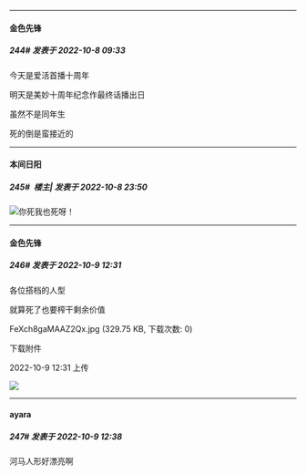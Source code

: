 

*****

####  金色先锋  
##### 244#       发表于 2022-10-8 09:33

今天是爱活首播十周年

明天是美妙十周年纪念作最终话播出日

虽然不是同年生

死的倒是蛮接近的



*****

####  本间日阳  
##### 245#         楼主| 发表于 2022-10-8 23:50

<img src="https://static.saraba1st.com/image/smiley/face2017/048.png" referrerpolicy="no-referrer">你死我也死呀！



*****

####  金色先锋  
##### 246#       发表于 2022-10-9 12:31

各位搭档的人型

就算死了也要榨干剩余价值

FeXch8gaMAAZ2Qx.jpg
(329.75 KB, 下载次数: 0)

下载附件

2022-10-9 12:31 上传

<img src="https://img.saraba1st.com/forum/202210/09/123142bpnlnj9d9a5jzgsd.jpg" referrerpolicy="no-referrer">

*****

####  ayara  
##### 247#       发表于 2022-10-9 12:38

河马人形好漂亮啊


